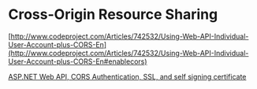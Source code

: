Cross-Origin Resource Sharing
=============================

[http://www.codeproject.com/Articles/742532/Using-Web-API-Individual-User-Account-plus-CORS-En](http://www.codeproject.com/Articles/742532/Using-Web-API-Individual-User-Account-plus-CORS-En#enablecors)

[ASP.NET Web API, CORS Authentication, SSL, and self signing certificate](http://www.codeproject.com/Articles/669152/ASP-NET-Web-API-CORS-Authentication-SSL-and-self-s)